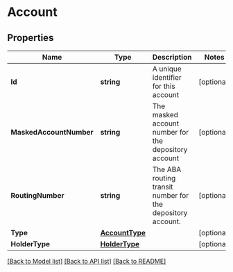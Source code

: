 # Account

## Properties

Name | Type | Description | Notes
------------ | ------------- | ------------- | -------------
**Id** | **string** | A unique identifier for this account | [optional] 
**MaskedAccountNumber** | **string** | The masked account number for the depository account | [optional] 
**RoutingNumber** | **string** | The ABA routing transit number for the depository account. | [optional] 
**Type** | [**AccountType**](AccountType.md) |  | [optional] 
**HolderType** | [**HolderType**](HolderType.md) |  | [optional] 

[[Back to Model list]](../README.md#documentation-for-models) [[Back to API list]](../README.md#documentation-for-api-endpoints) [[Back to README]](../README.md)


